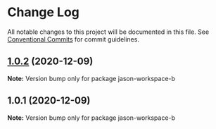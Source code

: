 # Change Log

All notable changes to this project will be documented in this file.
See [Conventional Commits](https://conventionalcommits.org) for commit guidelines.

## [1.0.2](https://github.com/jasonYoge/lerna-session/compare/jason-workspace-b@1.0.1...jason-workspace-b@1.0.2) (2020-12-09)

**Note:** Version bump only for package jason-workspace-b





## 1.0.1 (2020-12-09)

**Note:** Version bump only for package jason-workspace-b
